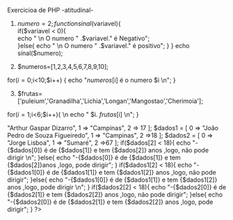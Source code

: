 Exercicioa de PHP -atitudinal-

1) $numero=2;     
  function sinal($variavel){  
     if($variavel < 0){  
    echo " \n O numero " .$variavel." é Negativo";    
     }else{
     echo " \n O numero " .$variavel." é positivo";
     }
   }
  echo sinal($numero);

2)  $numeros=[1,2,3,4,5,6,7,8,9,10];                                                                                                                                                                                                                       

  for($i=0;$i<10;$i++)  {
      echo "$numeros[$i] é o numero $i \n";
}

3)  $frutas=['puleium','Granadilha','Lichia','Longan','Mangostao','Cherimoia'];


   for($i=1;$i<6;$i++){
   \n
      echo  " $i.  $frutas[$i] \n";
}


<?php
5) $dados = [
        0 => "Arthur Gaspar Dizarro",
        1 => "Campinas",
        2 => 17
      
        ];
        
        $dados1 = [
        0 => "João Pedro de Souza Figueiredo",
        1 => "Campinas",
        2 =>18
      
        ];
        
        $dados2 = [
        0 => "Jorge Lisboa",
        1 => "Sumaré",
        2 =>67
      
        ];
        
        if($dados[2] < 18){

            echo "-{$dados[0]} é de {$dados[1]} e tem {$dados[2]} anos ,logo, não pode dirigir \n";
        }else{
            echo "-{$dados[0]} é de {$dados[1]} e tem {$dados[2]}anos ,logo, pode dirigir";
        }
        
        if($dados1[2] < 18){

            echo "-{$dados1[0]} é de {$dados1[1]} e tem {$dados1[2]} anos ,logo, não pode dirigir";
        }else{
            echo "-{$dados1[0]} é de {$dados1[1]} e tem {$dados1[2]} anos ,logo, pode dirigir \n";
        }
        
        if($dados2[2] < 18){

            echo "-{$dados2[0]} é de {$dados2[1]} e tem {$dados2[2]} anos ,logo, não pode dirigir";
        }else{
            echo "-{$dados2[0]} é de {$dados2[1]} e tem {$dados2[2]} anos ,logo, pode dirigir";
        }
    
    
?>

